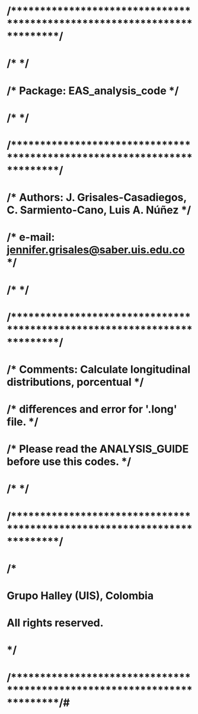 # /************************************************************************/
# /*                                                                      */
# /* Package:  EAS_analysis_code                                          */
# /*                                                                      */
# /************************************************************************/
# /* Authors:  J. Grisales-Casadiegos, C. Sarmiento-Cano, Luis A. Núñez   */
# /* e-mail:   jennifer.grisales@saber.uis.edu.co                         */
# /*                                                                      */
# /************************************************************************/
# /* Comments: Calculate longitudinal distributions, porcentual           */
# /*           differences and error for '.long' file.                    */
# /*           Please read the ANALYSIS_GUIDE before use this codes.      */
# /*                                                                      */
# /************************************************************************/
# /* 
#  
# Grupo Halley (UIS), Colombia
# All rights reserved.
# */
# /************************************************************************/# 
